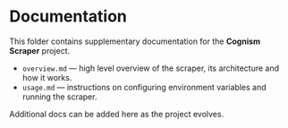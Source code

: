 # Documentation

This folder contains supplementary documentation for the **Cognism Scraper** project.

- `overview.md` &mdash; high level overview of the scraper, its architecture and how it works.
- `usage.md` &mdash; instructions on configuring environment variables and running the scraper.

Additional docs can be added here as the project evolves.
